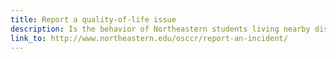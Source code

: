 ```yaml
---
title: Report a quality-of-life issue
description: Is the behavior of Northeastern students living nearby disrupting your neighborhood? Let us know.
link_to: http://www.northeastern.edu/osccr/report-an-incident/
---
```

